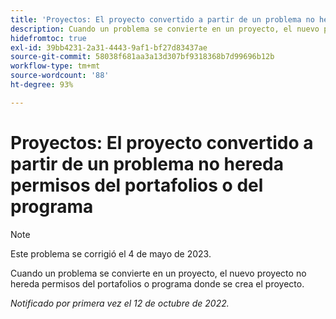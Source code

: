 ```yaml
---
title: 'Proyectos: El proyecto convertido a partir de un problema no hereda permisos del portafolios o del programa'
description: Cuando un problema se convierte en un proyecto, el nuevo proyecto no hereda permisos del portafolios o programa donde se crea el proyecto.
hidefromtoc: true
exl-id: 39bb4231-2a31-4443-9af1-bf27d83437ae
source-git-commit: 58038f681aa3a13d307bf9318368b7d99696b12b
workflow-type: tm+mt
source-wordcount: '88'
ht-degree: 93%

---
```


# Proyectos: El proyecto convertido a partir de un problema no hereda permisos del portafolios o del programa

>[!NOTE]
>
>Este problema se corrigió el 4 de mayo de 2023.

Cuando un problema se convierte en un proyecto, el nuevo proyecto no hereda permisos del portafolios o programa donde se crea el proyecto.

_Notificado por primera vez el 12 de octubre de 2022._

